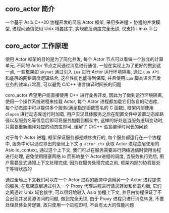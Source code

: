 ## coro_actor 简介

一个基于 Asio C++20 协程开发的简易 Actor 框架, 采用多进程 + 协程的并发模型, 进程间通信使用 Unix 域套接字, 实现底层调度完全无锁, 仅支持 Linux 平台

## coro_actor 工作原理

使用 Actor 框架的目的是为了简化并发, 每个 Actor 节点可以看做一个独立的计算单元, 不同的 Actor 节点之间通过消息进行通信, 一般在实现上为了更好的做到这一点, 一些框架如 `skynet` 通过引入 `Lua` 进行 Actor 运行环境隔离, 通过 `Lua API` 和底层的网络调度逻辑结合, 这样性能也能得到保障, 并且使用 `Lua` 脚本语言开发业务的效率非常高, 可以避免 C/C++ 语言编译时间长的问题

coro_actor 希望用户能直接使用 C++ 进行业务开发, 因此为了做到运行环境隔离, 使用一个操作系统进程来挂载 Actor, 每个 Actor 进程都加载它们各自的动态库, 每个动态库中可以提供多个服务(满足指定函数签名的 C 函数), 框架内部使用 `dlopen` 进行动态库运行时加载, 用户实现具体服务之后在配置文件中设置动态库路径以及服务名等信息后即可将服务加载到框架中, 这样的好处是当服务逻辑变动时, 只需要重新编译对应的动态库即可, 缓解了 C/C++ 语言编译时间长的问题

对于每个 Actor 进程, 框架保证服务都是顺序执行的, 每个服务都运行在一个协程中, 服务中可以通过导出的全局上下文 `g_actor_ctx` 获取 Actor 进程底层使用的 Asio io_context, 通过这个上下文, 我们可以在服务需要进行网络通信时使用协程进行处理, 避免使用阻塞网络 io 而影响整个 Actor进程的调度, 当服务执行完后, 用户需要显式通知上下文处理完成, 因为在服务处理完成之前, 框架内部的协程是处于等待状态的

通过全局上下文我们可以在一个 Actor 进程的服务中调用另一个 Actor 进程提供的服务, 在框架底层通过引入一个 Proxy 代理进程进行请求转发和负载均衡, 它们之间通过 Unix 域套接字, 可以很好地融入 Asio 协程上下文, 并且由协程保证了不会出现并发资源访问的问题, 做到完全无锁, 由于 Proxy 进程只进行消息转发, 不要处理具体业务逻辑, 故只使用一个进程即可, 不会有太大的性能问题